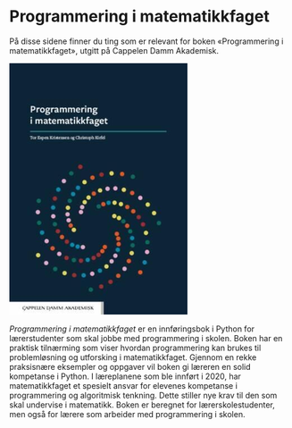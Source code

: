 # Programmering i matematikkfaget

På disse sidene finner du ting som er relevant for boken «Programmering i matematikkfaget», utgitt på Cappelen Damm Akademisk. 

![forside](Programmering-forside.jpg)

*Programmering i matematikkfaget* er en innføringsbok i Python for lærerstudenter som skal jobbe med programmering i skolen. Boken har en praktisk tilnærming som viser hvordan programmering kan brukes til problemløsning og utforsking i matematikkfaget. Gjennom en rekke praksisnære eksempler og oppgaver vil boken gi læreren en solid kompetanse i Python. I læreplanene som ble innført i 2020, har matematikkfaget et spesielt ansvar for elevenes kompetanse i programmering og algoritmisk tenkning. Dette stiller nye krav til den som skal undervise i matematikk. Boken er beregnet for lærerskolestudenter, men også for lærere som arbeider med programmering i skolen.



